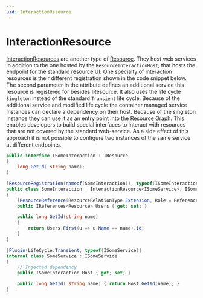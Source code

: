 ```yaml
---
uid: InteractionResource
---
```

# InteractionResource

[InteractionResources](xref:Moryx.Resources.Interaction.InteractionResource%601>) are another type of [Resource](xref:Moryx.AbstractionLayer.Resources.Resource). 
They host web services in addition to the one hosted by the `ResourceInteractionHost`, that hosts the endpoint for the standard resource UI.
One specialty of interaction resources is their different registration shown in the code snippet below. 
The second parameter in the attribute deﬁnes an additional service this resource is registered for besides IResource. 
It also uses the life cycle `Singleton` instead of the standard `Transient` life cycle.
Because of the additional service and modiﬁed life cycle the container managed service instances can declare a dependency on their host.
Because of the singleton instance they can use it as an entry point into the [Resource Graph](../ResourceObjectGraph.md). 
This enables developers to build special interfaces to interact with resources that are not covered by the standard web-service. 
As a side effect of this approach it is not possible to conﬁgure two instances of the same service at different endpoints.

```cs
public interface ISomeInteraction : IResource
{
    long GetId( string name);
}

[ResourceRegistration(nameof(SomeInteraction)), typeof(ISomeInteraction)]
public class SomeInteraction : InteractionResource<ISomeService>, ISomeInteraction
{
    [ResourceReference(ResourceRelationType.Extension, Role = ReferenceRole.Source]
    public IReferences<Resource> Users { get; set; }

    public long GetId(string name)
    {
        return Users.First(u => u.Name == name).Id;
    }
}

[Plugin(LifeCycle.Transient, typeof(ISomeService)]
internal class SomeService : ISomeService
{
    // Injected dependency 
    public ISomeInteraction Host { get; set; }

    public long GetId( string name) { return Host.GetId(name); }
}
```
